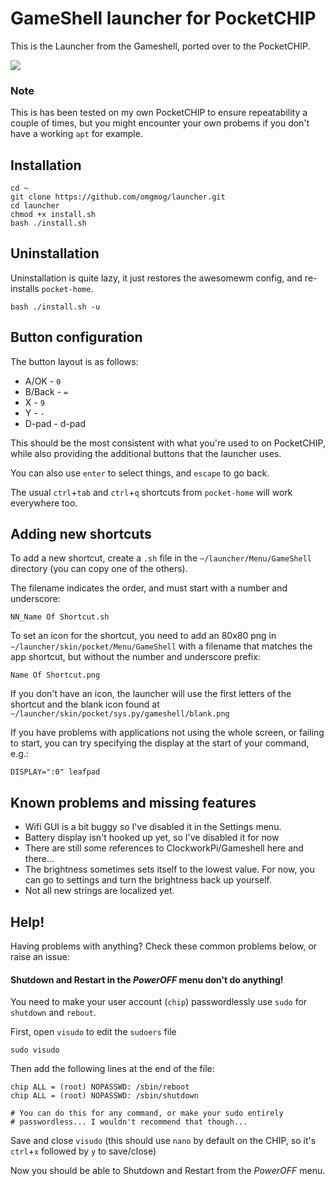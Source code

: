 # GameShell launcher for PocketCHIP

This is the Launcher from the Gameshell, ported over to the PocketCHIP.

![](https://media.discordapp.net/attachments/422472890441793539/585821529913425923/2019-06-05-132318_480x272_scrot.png)

### Note

This is has been tested on my own PocketCHIP to ensure repeatability a couple of times, but you might encounter your own probems if you don't have a working `apt` for example.

## Installation

```
cd ~
git clone https://github.com/omgmog/launcher.git
cd launcher
chmod +x install.sh
bash ./install.sh
```

## Uninstallation

Uninstallation is quite lazy, it just restores the awesomewm config, and re-installs `pocket-home`.

```
bash ./install.sh -u
```

## Button configuration

The button layout is as follows:

- A/OK - `0`
- B/Back - `=`
- X - `9`
- Y - `-`
- D-pad - d-pad

This should be the most consistent with what you're used to on PocketCHIP, while also providing the additional buttons that the launcher uses.

You can also use `enter` to select things, and `escape` to go back.

The usual `ctrl`+`tab` and `ctrl`+`q` shortcuts from `pocket-home` will work everywhere too.

## Adding new shortcuts

To add a new shortcut, create a `.sh` file in the `~/launcher/Menu/GameShell` directory (you can copy one of the others).

The filename indicates the order, and must start with a number and underscore:

```
NN_Name Of Shortcut.sh
```

To set an icon for the shortcut, you need to add an 80x80 png in `~/launcher/skin/pocket/Menu/GameShell` with a filename that matches the app shortcut, but without the number and underscore prefix:

```
Name Of Shortcut.png
```

If you don't have an icon, the launcher will use the first letters of the shortcut and the blank icon found at `~/launcher/skin/pocket/sys.py/gameshell/blank.png`

If you have problems with applications not using the whole screen, or failing to start, you can try specifying the display at the start of your command, e.g.:

```
DISPLAY=":0" leafpad
```

## Known problems and missing features

- Wifi GUI is a bit buggy so I've disabled it in the Settings menu.
- Battery display isn't hooked up yet, so I've disabled it for now
- There are still some references to ClockworkPi/Gameshell here and there...
- The brightness sometimes sets itself to the lowest value. For now, you can go to settings and turn the brightness back up yourself.
- Not all new strings are localized yet.

## Help!

Having problems with anything? Check these common problems below, or raise an issue:

#### Shutdown and Restart in the _PowerOFF_ menu don't do anything!

You need to make your user account (`chip`) passwordlessly use `sudo` for `shutdown` and `rebout`.

First, open `visudo` to edit the `sudoers` file

```
sudo visudo
``` 

Then add the following lines at the end of the file:

```
chip ALL = (root) NOPASSWD: /sbin/reboot
chip ALL = (root) NOPASSWD: /sbin/shutdown

# You can do this for any command, or make your sudo entirely
# passwordless... I wouldn't recommend that though...
```

Save and close `visudo` (this should use `nano` by default on the CHIP, so it's `ctrl`+`x` followed by `y` to save/close)

Now you should be able to Shutdown and Restart from the _PowerOFF_ menu.
